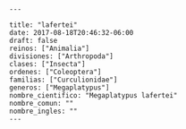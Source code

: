 
      ---

      title: "lafertei"
      date: 2017-08-18T20:46:32-06:00
      draft: false
      reinos: ["Animalia"]
      divisiones: ["Arthropoda"]
      clases: ["Insecta"]
      ordenes: ["Coleoptera"]
      familias: ["Curculionidae"]
      generos: ["Megaplatypus"]
      nombre_cientifico: "Megaplatypus lafertei"
      nombre_comun: ""
      nombre_ingles: ""
      ---

      